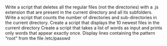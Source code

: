 Write a script that deletes all the regular files (not the directories) with a .js extension that are present in the current directory and all its subfolders.
Write a script that counts the number of directories and sub-directories in the current directory.
Create a script that displays the 10 newest files in the current directory
Create a script that takes a list of words as input and prints only words that appear exactly once.
Display lines containing the pattern “root” from the file /etc/passwd
